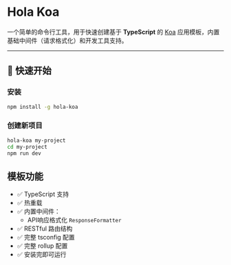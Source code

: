 # Hola Koa

一个简单的命令行工具，用于快速创建基于 **TypeScript** 的 [Koa](https://koajs.com/) 应用模板，内置基础中间件（请求格式化）和开发工具支持。

---

## 🚀 快速开始

### 安装
``` bash
npm install -g hola-koa

```

### 创建新项目

``` sh
hola-koa my-project
cd my-project
npm run dev

```

## 模板功能
- ✅ TypeScript 支持
- ✅ 热重载
- ✅ 内置中间件：
  - API响应格式化 `ResponseFormatter`
- ✅ RESTful 路由结构
- ✅ 完整 tsconfig 配置
- ✅ 完整 rollup 配置
- ✅ 安装完即可运行
